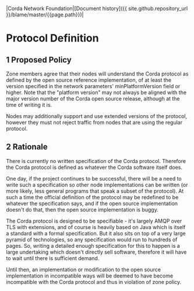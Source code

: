 |Corda Network Foundation|[Document history]({{ site.github.repository_url }}/blame/master/{{page.path}})|

Protocol Definition
===================

1 Proposed Policy
-----------------
Zone members agree that their nodes will understand the Corda protocol as defined by the open source reference 
implementation, of at least the version specified in the network parameters' minPlatformVersion field or higher. Note 
that the "platform version" may not always be aligned with the major version number of the Corda open source release, 
although at the time of writing it is.

Nodes may additionally support and use extended versions of the protocol, however they must not reject traffic from 
nodes that are using the regular protocol.

2 Rationale
-----------
There is currently no written specification of the Corda protocol. Therefore the Corda protocol is defined as whatever 
the Corda software itself does.

One day, if the project continues to be successful, there will be a need to write such a specification so other 
node implementations can be written (or more likely, less general programs that speak a subset of the protocol). At 
such a time the official definition of the protocol may be redefined to be whatever the specification says, and if the 
open source implementation doesn't do that, then the open source implementation is buggy.

The Corda protocol is designed to be specifiable - it's largely AMQP over TLS with extensions, and of course is heavily 
based on Java which is itself a standard with a formal specification. But it also sits on top of a very large pyramid of 
technologies, so any specification would run to hundreds of pages. So, writing a detailed enough specification for this 
to happen is a large undertaking which doesn't directly sell software, therefore it will have to wait until there is 
sufficient demand.

Until then, an implementation or modification to the open source implementation in incompatible ways will be deemed to 
have become incompatible with the Corda protocol and thus in violation of zone policy.